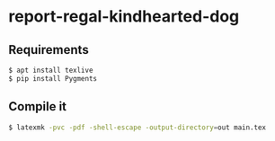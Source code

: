 # report-regal-kindhearted-dog

## Requirements

```bash
$ apt install texlive
$ pip install Pygments
```

## Compile it

```bash
$ latexmk -pvc -pdf -shell-escape -output-directory=out main.tex
```